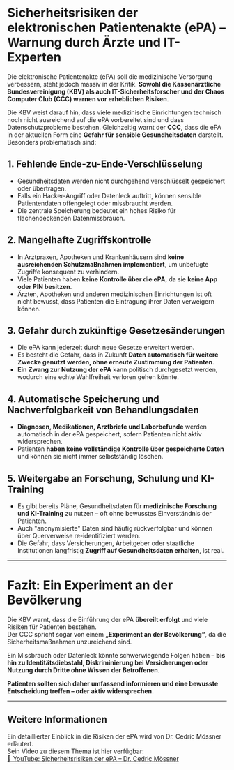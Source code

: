# **Sicherheitsrisiken der elektronischen Patientenakte (ePA) – Warnung durch Ärzte und IT-Experten**

Die elektronische Patientenakte (ePA) soll die medizinische Versorgung verbessern, steht jedoch massiv in der Kritik. **Sowohl die Kassenärztliche Bundesvereinigung (KBV) als auch IT-Sicherheitsforscher und der Chaos Computer Club (CCC) warnen vor erheblichen Risiken**.  

Die KBV weist darauf hin, dass viele medizinische Einrichtungen technisch noch nicht ausreichend auf die ePA vorbereitet sind und dass Datenschutzprobleme bestehen. Gleichzeitig warnt der **CCC**, dass die ePA in der aktuellen Form eine **Gefahr für sensible Gesundheitsdaten** darstellt. Besonders problematisch sind:

## **1. Fehlende Ende-zu-Ende-Verschlüsselung**
- Gesundheitsdaten werden nicht durchgehend verschlüsselt gespeichert oder übertragen.
- Falls ein Hacker-Angriff oder Datenleck auftritt, können sensible Patientendaten offengelegt oder missbraucht werden.
- Die zentrale Speicherung bedeutet ein hohes Risiko für flächendeckenden Datenmissbrauch.

## **2. Mangelhafte Zugriffskontrolle**
- In Arztpraxen, Apotheken und Krankenhäusern sind **keine ausreichenden Schutzmaßnahmen implementiert**, um unbefugte Zugriffe konsequent zu verhindern.
- Viele Patienten haben **keine Kontrolle über die ePA**, da sie **keine App oder PIN besitzen**.
- Ärzten, Apotheken und anderen medizinischen Einrichtungen ist oft nicht bewusst, dass Patienten die Eintragung ihrer Daten verweigern können.

## **3. Gefahr durch zukünftige Gesetzesänderungen**
- Die ePA kann jederzeit durch neue Gesetze erweitert werden.  
- Es besteht die Gefahr, dass in Zukunft **Daten automatisch für weitere Zwecke genutzt werden, ohne erneute Zustimmung der Patienten**.  
- **Ein Zwang zur Nutzung der ePA** kann politisch durchgesetzt werden, wodurch eine echte Wahlfreiheit verloren gehen könnte.

## **4. Automatische Speicherung und Nachverfolgbarkeit von Behandlungsdaten**
- **Diagnosen, Medikationen, Arztbriefe und Laborbefunde** werden automatisch in der ePA gespeichert, sofern Patienten nicht aktiv widersprechen.  
- Patienten **haben keine vollständige Kontrolle über gespeicherte Daten** und können sie nicht immer selbstständig löschen.

## **5. Weitergabe an Forschung, Schulung und KI-Training**
- Es gibt bereits Pläne, Gesundheitsdaten für **medizinische Forschung und KI-Training** zu nutzen – oft ohne bewusstes Einverständnis der Patienten.  
- Auch "anonymisierte" Daten sind häufig rückverfolgbar und können über Querverweise re-identifiziert werden.  
- Die Gefahr, dass Versicherungen, Arbeitgeber oder staatliche Institutionen langfristig **Zugriff auf Gesundheitsdaten erhalten**, ist real.

---

# **Fazit: Ein Experiment an der Bevölkerung**
Die KBV warnt, dass die Einführung der ePA **übereilt erfolgt** und viele Risiken für Patienten bestehen.  
Der CCC spricht sogar von einem **„Experiment an der Bevölkerung“**, da die Sicherheitsmaßnahmen unzureichend sind.  

Ein Missbrauch oder Datenleck könnte schwerwiegende Folgen haben – **bis hin zu Identitätsdiebstahl, Diskriminierung bei Versicherungen oder Nutzung durch Dritte ohne Wissen der Betroffenen**.  

**Patienten sollten sich daher umfassend informieren und eine bewusste Entscheidung treffen – oder aktiv widersprechen.**  

---

## **Weitere Informationen**
Ein detaillierter Einblick in die Risiken der ePA wird von Dr. Cedric Mössner erläutert.  
Sein Video zu diesem Thema ist hier verfügbar:  
[🔗 YouTube: Sicherheitsrisiken der ePA – Dr. Cedric Mössner](https://m.youtube.com/watch?v=qD45srBEpcM)